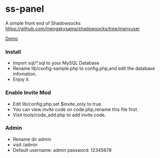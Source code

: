 ss-panel
========

A simple front end of Shadowsocks  https://github.com/mengskysama/shadowsocks/tree/manyuser

[Demo](https://cattt.com)


### Install
* Import sql/*.sql to your MySQL Database
* Rename lib/config-sample.php to config.php,and edit the database infomation.
* Enjoy it.

### Enable Invite Mod 
* Edit lib/config.php,set $invite_only to true.
* You can view invite code on code.php,rename this file first.
* Visit tools/code_add.php to add invite code.

### Admin
* Rename dir admin
* visit /admin
* Default username: admin password: 12345678